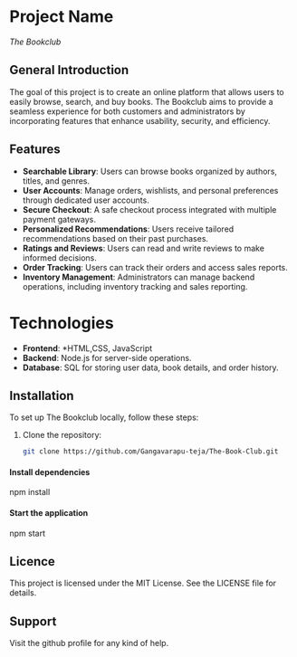 # Project Name
 *The Bookclub*

## General Introduction
The goal of this project is to create an online platform that allows users to easily browse, search, and buy books. The Bookclub aims to provide a seamless experience for both customers and administrators by incorporating features that enhance usability, security, and efficiency.

## Features
- **Searchable Library**: Users can browse books organized by authors, titles, and genres.
- **User Accounts**: Manage orders, wishlists, and personal preferences through dedicated user accounts.
- **Secure Checkout**: A safe checkout process integrated with multiple payment gateways.
- **Personalized Recommendations**: Users receive tailored recommendations based on their past purchases.
- **Ratings and Reviews**: Users can read and write reviews to make informed decisions.
- **Order Tracking**: Users can track their orders and access sales reports.
- **Inventory Management**: Administrators can manage backend operations, including inventory tracking and sales reporting.

# **Technologies**
- **Frontend**: *HTML,CSS, JavaScript 
- **Backend**: Node.js for server-side operations.
- **Database**: SQL for storing user data, book details, and order history.


## **Installation**
To set up The Bookclub locally, follow these steps:
1. Clone the repository:
   ```bash
   git clone https://github.com/Gangavarapu-teja/The-Book-Club.git
#### **Install dependencies**
   npm install
#### **Start the application**
   npm start
## **Licence**
 This project is licensed under the MIT License. See the LICENSE file for details.
 ## **Support**
  Visit the github profile for any kind of help.
